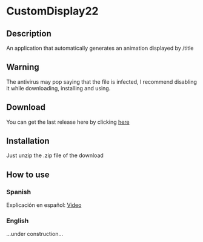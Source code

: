 # CustomDisplay22

## Description
An application that automatically generates an animation displayed by /title

## Warning
The antivirus may pop saying that the file is infected, I recommend disabling it while downloading, installing and using.

## Download
You can get the last release here by clicking [here](https://github.com/Julioxidop/CustomDisplay22/releases/tag/1.1)

## Installation
Just unzip the .zip file of the download

## How to use

### Spanish
Explicación en español: [Video](https://www.youtube.com/watch?v=I3DSqWI2oHo)

### English

...under construction...

